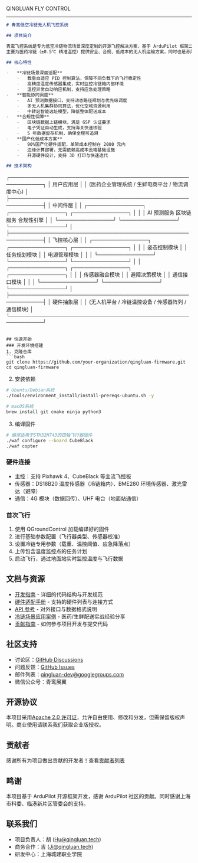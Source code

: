 QINGLUAN FLY CONTROL

---

```markdown
# 青鸾低空冷链无人机飞控系统

## 项目简介

青鸾飞控系统是专为低空冷链物流场景深度定制的开源飞控解决方案，基于 ArduPilot 框架二次开发，融合 AI 需求预测、区块链温控追溯与轻量化硬件设计，
主要为医药冷链（±0.5℃ 精准温控）提供安全、合规、低成本的无人机运输方案，同时也是赤风生鲜配送系列的控制系统。

## 核心特性

-   **冷链场景深度适配**
    -   载重自适应 PID 控制算法，保障不同负载下的飞行稳定性
    -   高精度温度传感器集成，实时监控冷链箱内部环境
    -   温控异常自动响应机制，支持应急处理策略
-   **智能协同调度**
    -   AI 预测数据接口，支持动态路径规划与优先级调度
    -   多无人机集群协同算法，优化空域资源利用
    -   中转站智能选址模型，降低整体配送成本
-   **合规性保障**
    -   区块链数据上链模块，满足 GSP 认证要求
    -   电子凭证自动生成，支持海关快速核验
    -   5 年数据留存机制，确保全程可追溯
-   **国产化低成本方案**
    -   90%国产化硬件适配，单架成本控制在 2000 元内
    -   边缘计算部署，无需依赖高成本云端基础设施
    -   开源硬件设计，支持 3D 打印与快速迭代

## 技术架构
```

┌───────────────────────────────────────────────────────────┐
│ 用户应用层 │
│ (医药企业管理系统 / 生鲜电商平台 / 物流调度中心) │
├───────────────────────────────────────────────────────────┤
│ 中间件层 │
│ ┌───────────────┐ ┌───────────────┐ ┌───────────────┐ │
│ │ AI 预测服务 区块链服务 合规性引擎 │
│ └───────────────┘ └───────────────┘ └───────────────┘ │
├───────────────────────────────────────────────────────────┤
│ 飞控核心层 │
│ ┌───────────────┐ ┌───────────────┐ ┌───────────────┐ │
│ │ 姿态控制模块 │ │ 任务规划模块 │ │ 电源管理模块 │ │
│ └───────────────┘ └───────────────┘ └───────────────┘ │
│ ┌───────────────┐ ┌───────────────┐ ┌───────────────┐ │
│ │ 传感器融合模块 │ │ 避障决策模块 │ │ 通信接口模块 │ │
│ └───────────────┘ └───────────────┘ └───────────────┘ │
├───────────────────────────────────────────────────────────┤
│ 硬件抽象层 │
│ (无人机平台 / 冷链温控设备 / 传感器阵列 / 通信模块) │
└───────────────────────────────────────────────────────────┘

````

## 快速开始
### 开发环境搭建
1. 克隆仓库
```bash
git clone https://github.com/your-organization/qingluan-firmware.git
cd qingluan-firmware
````

2. 安装依赖

```bash
# Ubuntu/Debian系统
./Tools/environment_install/install-prereqs-ubuntu.sh -y

# macOS系统
brew install git cmake ninja python3
```

3. 编译固件

```bash
# 编译适用于STM32H743的四轴飞行器固件
./waf configure --board CubeBlack
./waf copter
```

### 硬件连接

-   主控：支持 Pixhawk 4、CubeBlack 等主流飞控板
-   传感器：DS18B20 温度传感器（冷链箱内）、BME280 环境传感器、激光雷达（避障）
-   通信：4G 模块（数据回传）、UHF 电台（地面站通信）

### 首次飞行

1. 使用 QGroundControl 加载编译好的固件
2. 进行基础参数配置（飞行器类型、传感器校准）
3. 设置冷链专用参数（载重、温控阈值、应急降落点）
4. 上传包含温度监控点的任务计划
5. 启动飞行，通过地面站实时监控温度与飞行数据

## 文档与资源

-   [开发指南](docs/development_guide.md) - 详细的代码结构与开发规范
-   [硬件适配手册](docs/hardware_adaptation.md) - 支持的硬件列表与连接方式
-   [API 参考](docs/api_reference.md) - 对外接口与数据格式说明
-   [冷链场景应用案例](docs/application_cases.md) - 医药/生鲜配送实战经验分享
-   [贡献指南](CONTRIBUTING.md) - 如何参与项目开发与提交代码

## 社区支持

-   讨论区：[GitHub Discussions](https://github.com/your-organization/qingluan-firmware/discussions)
-   问题反馈：[GitHub Issues](https://github.com/your-organization/qingluan-firmware/issues)
-   邮件列表：qingluan-dev@googlegroups.com
-   微信公众号：青鸾展翼

## 开源协议

本项目采用[Apache 2.0 许可证](LICENSE)，允许自由使用、修改和分发，但需保留版权声明。商业使用请联系我们获取企业版授权。

## 贡献者

感谢所有为项目做出贡献的开发者！查看[贡献者列表](https://github.com/your-organization/qingluan-firmware/graphs/contributors)

## 鸣谢

本项目基于 ArduPilot 开源框架开发，感谢 ArduPilot 社区的贡献。同时感谢上海市科委、临港新片区管委会的支持。

## 联系我们

-   项目负责人：胡 (Hu@qingluan.tech)
-   商务合作：吉 (Ji@qingluan.tech)
-   研发中心：上海城建职业学院
